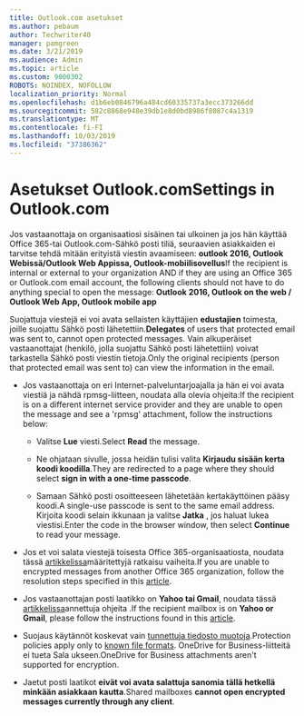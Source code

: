 ```yaml
---
title: Outlook.com asetukset
ms.author: pebaum
author: Techwriter40
manager: pamgreen
ms.date: 3/21/2019
ms.audience: Admin
ms.topic: article
ms.custom: 9000302
ROBOTS: NOINDEX, NOFOLLOW
localization_priority: Normal
ms.openlocfilehash: d1b6eb0846796a484cd60335737a3ecc373266dd
ms.sourcegitcommit: 582c8868e948e39db1e8d0bd8986f8087c4a1319
ms.translationtype: MT
ms.contentlocale: fi-FI
ms.lasthandoff: 10/03/2019
ms.locfileid: "37386362"
---
```

# <a name="settings-in-outlookcom"></a><span data-ttu-id="5991d-102">Asetukset Outlook.com</span><span class="sxs-lookup"><span data-stu-id="5991d-102">Settings in Outlook.com</span></span>

<span data-ttu-id="5991d-103">Jos vastaanottaja on organisaatiosi sisäinen tai ulkoinen ja jos hän käyttää Office 365-tai Outlook.com-Sähkö posti tiliä, seuraavien asiakkaiden ei tarvitse tehdä mitään erityistä viestin avaamiseen: **outlook 2016, Outlook Webissä/Outlook Web Appissa, Outlook-mobiilisovellus**</span><span class="sxs-lookup"><span data-stu-id="5991d-103">If the recipient is internal or external to your organization AND if they are using an Office 365 or Outlook.com email account, the following clients should not have to do anything special to open the message: **Outlook 2016, Outlook on the web / Outlook Web App, Outlook mobile app**</span></span>

<span data-ttu-id="5991d-104">Suojattuja viestejä ei voi avata sellaisten käyttäjien **edustajien** toimesta, joille suojattu Sähkö posti lähetettiin.</span><span class="sxs-lookup"><span data-stu-id="5991d-104">**Delegates** of users that protected email was sent to, cannot open protected messages.</span></span> <span data-ttu-id="5991d-105">Vain alkuperäiset vastaanottajat (henkilö, jolla suojattu Sähkö posti lähetettiin) voivat tarkastella Sähkö posti viestin tietoja.</span><span class="sxs-lookup"><span data-stu-id="5991d-105">Only the original recipients (person that protected email was sent to) can view the information in the email.</span></span>

- <span data-ttu-id="5991d-106">Jos vastaanottaja on eri Internet-palveluntarjoajalla ja hän&nbsp;ei voi avata viestiä ja nähdä rpmsg-liitteen, noudata alla olevia ohjeita:</span><span class="sxs-lookup"><span data-stu-id="5991d-106">If the recipient is on a different internet service provider and they are&nbsp;unable to open the message and see a 'rpmsg' attachment, follow the instructions below:</span></span>
    
    - <span data-ttu-id="5991d-107">Valitse **Lue** viesti.</span><span class="sxs-lookup"><span data-stu-id="5991d-107">Select **Read** the message.</span></span>
    
    - <span data-ttu-id="5991d-108">Ne ohjataan sivulle, jossa heidän tulisi valita **Kirjaudu sisään kerta koodi koodilla**.</span><span class="sxs-lookup"><span data-stu-id="5991d-108">They are redirected to a page where they should select **sign in with a one-time passcode**.</span></span>
    
    - <span data-ttu-id="5991d-109">Samaan Sähkö posti osoitteeseen lähetetään kertakäyttöinen pääsy koodi.</span><span class="sxs-lookup"><span data-stu-id="5991d-109">A single-use passcode is sent to the same email address.</span></span> <span data-ttu-id="5991d-110">Kirjoita koodi selain ikkunaan ja valitse **Jatka** , jos haluat lukea viestisi.</span><span class="sxs-lookup"><span data-stu-id="5991d-110">Enter the code in the browser window, then select **Continue** to read your message.</span></span>

- <span data-ttu-id="5991d-111">Jos et voi salata viestejä toisesta Office 365-organisaatiosta, noudata tässä [artikkelissa](https://support.office.com/article/known-issues-opening-irm-protected-emails-sent-from-users-in-other-office-365-organizations-0dec0593-a05d-4aa2-8445-9311ebab3164)määritettyjä ratkaisu vaiheita.</span><span class="sxs-lookup"><span data-stu-id="5991d-111">If you are unable to encrypted messages from another Office 365 organization, follow the resolution steps specified in this [article](https://support.office.com/article/known-issues-opening-irm-protected-emails-sent-from-users-in-other-office-365-organizations-0dec0593-a05d-4aa2-8445-9311ebab3164).</span></span>

- <span data-ttu-id="5991d-112">Jos vastaanottajan posti laatikko on **Yahoo tai Gmail**, noudata tässä [artikkelissa](https://support.office.com/article/how-do-i-open-a-protected-message-1157a286-8ecc-4b1e-ac43-2a608fbf3098)annettuja ohjeita</span> .</span><span class="sxs-lookup"><span data-stu-id="5991d-112">If the recipient mailbox is on **Yahoo or Gmail**, please follow the instructions</span> found in this [article](https://support.office.com/article/how-do-i-open-a-protected-message-1157a286-8ecc-4b1e-ac43-2a608fbf3098).</span></span>

- <span data-ttu-id="5991d-113">Suojaus käytännöt koskevat vain [tunnettuja tiedosto muotoja](https://docs.microsoft.com/azure/information-protection/rms-client/client-admin-guide-file-types).</span><span class="sxs-lookup"><span data-stu-id="5991d-113">Protection policies apply only to [known file formats](https://docs.microsoft.com/azure/information-protection/rms-client/client-admin-guide-file-types).</span></span> <span data-ttu-id="5991d-114">OneDrive for Business-liitteitä ei tueta Sala ukseen.</span><span class="sxs-lookup"><span data-stu-id="5991d-114">OneDrive for Business attachments aren't supported for encryption.</span></span>

- <span data-ttu-id="5991d-115">Jaetut posti laatikot **eivät voi avata salattuja sanomia tällä hetkellä minkään asiakkaan kautta**.</span><span class="sxs-lookup"><span data-stu-id="5991d-115">Shared mailboxes **cannot open encrypted messages currently through any client**.</span></span> 
